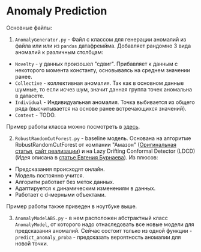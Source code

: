 # Anomaly Prediction

Основные файлы:
1) `AnomalyGenerator.py` - Файл с классом для генерации аномалий из файла или или из `pandas` датафремйма. Добавляет рандомно 3 вида аномалий к различным столбцам: 
* `Novelty` - у данных произошел "сдвиг". Прибавляет к данным с некоторого момента константу, основываясь на среднем значении ранее.
* `Collective` - коллективная аномалия. Так как в основном данные шумные, то если исчез шум, значит данная группа точек аномальна в датасете.
* `Individual` - Индивидуальная аномалия. Точка выбивается из общего ряда (высчитывается на основе ранее встречающихся значений).
* `Context` - TODO.

Пример работы класса можно посмотреть в [здесь](https://github.com/dimalunin2016/Anomaly/blob/master/Anomaly%20generator.ipynb).

2) `RobustRandomCutForest.py` - baseline модель. Основана на алгоритме RobustRandomCutForest от компании "Амазон" ([Оригинальная статья](http://proceedings.mlr.press/v48/guha16.pdf), [сайт реализации](https://klabum.github.io/rrcf/)) и на Lazy Drifting Conformal Detector (LDCD) (Идея описана в [статье Евгения Бурнаева](https://arxiv.org/pdf/1706.03412.pdf)). Из плюсов: 
* Предсказания происходят онлайн.
* Модель постоянно учится.
* Алгоритм работает без меток данных.
* Адаптируется к динамическим изменениям в данных.
* Работает с d-мерными объектами.

Пример работы также приведен в ноутбуке выше.

3) `AnomalyModelABS.py` - в нем расположен абстрактный класс `AnomalyModel`, от которого надо отнаследовать все новые модели для предсказания аномалий. Сейчас состоит только из одной функции - `predict_anomaly_proba` - предсказать вероятность аномалии для новой точки.
